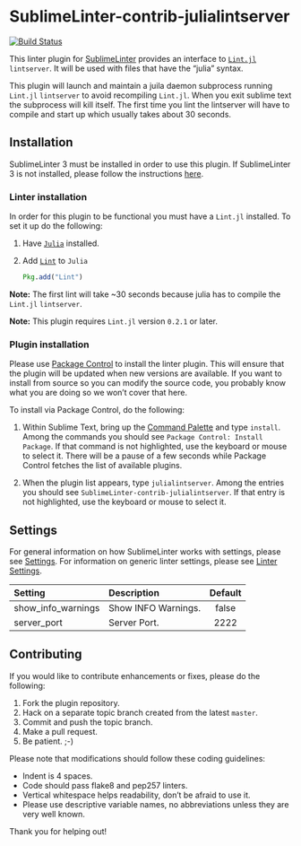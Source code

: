 SublimeLinter-contrib-julialintserver
================================

[![Build Status](https://travis-ci.org/invenia/SublimeLinter-contrib-julialintserver.svg?branch=master)](https://travis-ci.org/invenia/SublimeLinter-contrib-julialintserver)

This linter plugin for [SublimeLinter][docs] provides an interface to [`Lint.jl`](https://github.com/tonyhffong/Lint.jl) `lintserver`. It will be used with files that have the “julia” syntax.

This plugin will launch and maintain a juila daemon subprocess running `Lint.jl` `lintserver` to avoid recompiling `Lint.jl`.
When you exit sublime text the subprocess will kill itself.
The first time you lint the lintserver will have to compile and start up which usually takes about 30 seconds.


## Installation
SublimeLinter 3 must be installed in order to use this plugin. If SublimeLinter 3 is not installed, please follow the instructions [here][installation].


### Linter installation
In order for this plugin to be functional you must have a `Lint.jl` installed. To set it up do the following:

1. Have [`Julia`](http://julialang.org/) installed.

1. Add [`Lint`](https://github.com/tonyhffong/Lint.jl) to `Julia`
    ```Julia
    Pkg.add("Lint")
    ```

**Note:** The first lint will take ~30 seconds because julia has to compile the `Lint.jl` `lintserver`.

**Note:** This plugin requires `Lint.jl` version `0.2.1` or later.


### Plugin installation
Please use [Package Control][pc] to install the linter plugin. This will ensure that the plugin will be updated when new versions are available. If you want to install from source so you can modify the source code, you probably know what you are doing so we won’t cover that here.

To install via Package Control, do the following:

1. Within Sublime Text, bring up the [Command Palette][cmd] and type `install`. Among the commands you should see `Package Control: Install Package`. If that command is not highlighted, use the keyboard or mouse to select it. There will be a pause of a few seconds while Package Control fetches the list of available plugins.

1. When the plugin list appears, type `julialintserver`. Among the entries you should see `SublimeLinter-contrib-julialintserver`. If that entry is not highlighted, use the keyboard or mouse to select it.

## Settings
For general information on how SublimeLinter works with settings, please see [Settings][settings]. For information on generic linter settings, please see [Linter Settings][linter-settings].

|Setting|Description|Default|
|:------|:----------|:------------:|
|show_info_warnings|Show INFO Warnings.|false
|server_port|Server Port.|2222

## Contributing
If you would like to contribute enhancements or fixes, please do the following:

1. Fork the plugin repository.
1. Hack on a separate topic branch created from the latest `master`.
1. Commit and push the topic branch.
1. Make a pull request.
1. Be patient.  ;-)

Please note that modifications should follow these coding guidelines:

- Indent is 4 spaces.
- Code should pass flake8 and pep257 linters.
- Vertical whitespace helps readability, don’t be afraid to use it.
- Please use descriptive variable names, no abbreviations unless they are very well known.

Thank you for helping out!

[docs]: http://sublimelinter.readthedocs.org
[installation]: http://sublimelinter.readthedocs.org/en/latest/installation.html
[locating-executables]: http://sublimelinter.readthedocs.org/en/latest/usage.html#how-linter-executables-are-located
[pc]: https://sublime.wbond.net/installation
[cmd]: http://docs.sublimetext.info/en/sublime-text-3/extensibility/command_palette.html
[settings]: http://sublimelinter.readthedocs.org/en/latest/settings.html
[linter-settings]: http://sublimelinter.readthedocs.org/en/latest/linter_settings.html
[inline-settings]: http://sublimelinter.readthedocs.org/en/latest/settings.html#inline-settings
